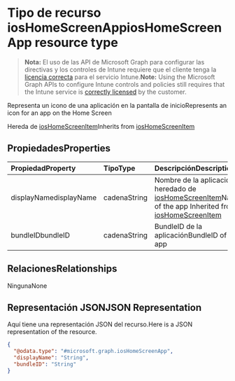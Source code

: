 # <a name="ioshomescreenapp-resource-type"></a><span data-ttu-id="331fc-101">Tipo de recurso iosHomeScreenApp</span><span class="sxs-lookup"><span data-stu-id="331fc-101">iosHomeScreenApp resource type</span></span>

> <span data-ttu-id="331fc-102">**Nota:** El uso de las API de Microsoft Graph para configurar las directivas y los controles de Intune requiere que el cliente tenga la [licencia correcta](https://go.microsoft.com/fwlink/?linkid=839381) para el servicio Intune.</span><span class="sxs-lookup"><span data-stu-id="331fc-102">**Note:** Using the Microsoft Graph APIs to configure Intune controls and policies still requires that the Intune service is [correctly licensed](https://go.microsoft.com/fwlink/?linkid=839381) by the customer.</span></span>

<span data-ttu-id="331fc-103">Representa un icono de una aplicación en la pantalla de inicio</span><span class="sxs-lookup"><span data-stu-id="331fc-103">Represents an icon for an app on the Home Screen</span></span>

<span data-ttu-id="331fc-104">Hereda de [iosHomeScreenItem](../resources/intune_deviceconfig_ioshomescreenitem.md)</span><span class="sxs-lookup"><span data-stu-id="331fc-104">Inherits from [iosHomeScreenItem](../resources/intune_deviceconfig_ioshomescreenitem.md)</span></span>

## <a name="properties"></a><span data-ttu-id="331fc-105">Propiedades</span><span class="sxs-lookup"><span data-stu-id="331fc-105">Properties</span></span>
|<span data-ttu-id="331fc-106">Propiedad</span><span class="sxs-lookup"><span data-stu-id="331fc-106">Property</span></span>|<span data-ttu-id="331fc-107">Tipo</span><span class="sxs-lookup"><span data-stu-id="331fc-107">Type</span></span>|<span data-ttu-id="331fc-108">Descripción</span><span class="sxs-lookup"><span data-stu-id="331fc-108">Description</span></span>|
|:---|:---|:---|
|<span data-ttu-id="331fc-109">displayName</span><span class="sxs-lookup"><span data-stu-id="331fc-109">displayName</span></span>|<span data-ttu-id="331fc-110">cadena</span><span class="sxs-lookup"><span data-stu-id="331fc-110">String</span></span>|<span data-ttu-id="331fc-111">Nombre de la aplicación heredado de [iosHomeScreenItem](../resources/intune_deviceconfig_ioshomescreenitem.md)</span><span class="sxs-lookup"><span data-stu-id="331fc-111">Name of the app Inherited from [iosHomeScreenItem](../resources/intune_deviceconfig_ioshomescreenitem.md)</span></span>|
|<span data-ttu-id="331fc-112">bundleID</span><span class="sxs-lookup"><span data-stu-id="331fc-112">bundleID</span></span>|<span data-ttu-id="331fc-113">cadena</span><span class="sxs-lookup"><span data-stu-id="331fc-113">String</span></span>|<span data-ttu-id="331fc-114">BundleID de la aplicación</span><span class="sxs-lookup"><span data-stu-id="331fc-114">BundleID of app</span></span>|

## <a name="relationships"></a><span data-ttu-id="331fc-115">Relaciones</span><span class="sxs-lookup"><span data-stu-id="331fc-115">Relationships</span></span>
<span data-ttu-id="331fc-116">Ninguna</span><span class="sxs-lookup"><span data-stu-id="331fc-116">None</span></span>
## <a name="json-representation"></a><span data-ttu-id="331fc-117">Representación JSON</span><span class="sxs-lookup"><span data-stu-id="331fc-117">JSON Representation</span></span>
<span data-ttu-id="331fc-118">Aquí tiene una representación JSON del recurso.</span><span class="sxs-lookup"><span data-stu-id="331fc-118">Here is a JSON representation of the resource.</span></span>
<!--{
  "blockType": "resource",
  "@odata.type": "microsoft.graph.iosHomeScreenApp"
}-->
``` json
{
  "@odata.type": "#microsoft.graph.iosHomeScreenApp",
  "displayName": "String",
  "bundleID": "String"
}
```








